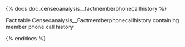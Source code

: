{% docs doc_censeoanalysis__factmemberphonecallhistory %}

Fact table Censeoanalysis__Factmemberphonecallhistory containing member phone call history  

{% enddocs %}


